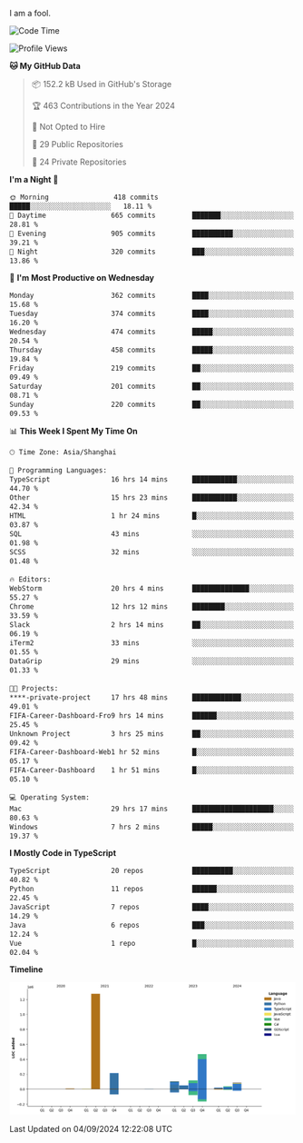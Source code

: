 I am a fool.

<!--START_SECTION:waka-->
![Code Time](http://img.shields.io/badge/Code%20Time-1%2C775%20hrs-blue)

![Profile Views](http://img.shields.io/badge/Profile%20Views-0-blue)

**🐱 My GitHub Data** 

> 📦 152.2 kB Used in GitHub's Storage 
 > 
> 🏆 463 Contributions in the Year 2024
 > 
> 🚫 Not Opted to Hire
 > 
> 📜 29 Public Repositories 
 > 
> 🔑 24 Private Repositories 
 > 
**I'm a Night 🦉** 

```text
🌞 Morning                418 commits         █████░░░░░░░░░░░░░░░░░░░░   18.11 % 
🌆 Daytime                665 commits         ███████░░░░░░░░░░░░░░░░░░   28.81 % 
🌃 Evening                905 commits         ██████████░░░░░░░░░░░░░░░   39.21 % 
🌙 Night                  320 commits         ███░░░░░░░░░░░░░░░░░░░░░░   13.86 % 
```
📅 **I'm Most Productive on Wednesday** 

```text
Monday                   362 commits         ████░░░░░░░░░░░░░░░░░░░░░   15.68 % 
Tuesday                  374 commits         ████░░░░░░░░░░░░░░░░░░░░░   16.20 % 
Wednesday                474 commits         █████░░░░░░░░░░░░░░░░░░░░   20.54 % 
Thursday                 458 commits         █████░░░░░░░░░░░░░░░░░░░░   19.84 % 
Friday                   219 commits         ██░░░░░░░░░░░░░░░░░░░░░░░   09.49 % 
Saturday                 201 commits         ██░░░░░░░░░░░░░░░░░░░░░░░   08.71 % 
Sunday                   220 commits         ██░░░░░░░░░░░░░░░░░░░░░░░   09.53 % 
```


📊 **This Week I Spent My Time On** 

```text
🕑︎ Time Zone: Asia/Shanghai

💬 Programming Languages: 
TypeScript               16 hrs 14 mins      ███████████░░░░░░░░░░░░░░   44.70 % 
Other                    15 hrs 23 mins      ███████████░░░░░░░░░░░░░░   42.34 % 
HTML                     1 hr 24 mins        █░░░░░░░░░░░░░░░░░░░░░░░░   03.87 % 
SQL                      43 mins             ░░░░░░░░░░░░░░░░░░░░░░░░░   01.98 % 
SCSS                     32 mins             ░░░░░░░░░░░░░░░░░░░░░░░░░   01.48 % 

🔥 Editors: 
WebStorm                 20 hrs 4 mins       ██████████████░░░░░░░░░░░   55.27 % 
Chrome                   12 hrs 12 mins      ████████░░░░░░░░░░░░░░░░░   33.59 % 
Slack                    2 hrs 14 mins       ██░░░░░░░░░░░░░░░░░░░░░░░   06.19 % 
iTerm2                   33 mins             ░░░░░░░░░░░░░░░░░░░░░░░░░   01.55 % 
DataGrip                 29 mins             ░░░░░░░░░░░░░░░░░░░░░░░░░   01.33 % 

🐱‍💻 Projects: 
****-private-project     17 hrs 48 mins      ████████████░░░░░░░░░░░░░   49.01 % 
FIFA-Career-Dashboard-Fro9 hrs 14 mins       ██████░░░░░░░░░░░░░░░░░░░   25.45 % 
Unknown Project          3 hrs 25 mins       ██░░░░░░░░░░░░░░░░░░░░░░░   09.42 % 
FIFA-Career-Dashboard-Web1 hr 52 mins        █░░░░░░░░░░░░░░░░░░░░░░░░   05.17 % 
FIFA-Career-Dashboard    1 hr 51 mins        █░░░░░░░░░░░░░░░░░░░░░░░░   05.10 % 

💻 Operating System: 
Mac                      29 hrs 17 mins      ████████████████████░░░░░   80.63 % 
Windows                  7 hrs 2 mins        █████░░░░░░░░░░░░░░░░░░░░   19.37 % 
```

**I Mostly Code in TypeScript** 

```text
TypeScript               20 repos            ██████████░░░░░░░░░░░░░░░   40.82 % 
Python                   11 repos            ██████░░░░░░░░░░░░░░░░░░░   22.45 % 
JavaScript               7 repos             ████░░░░░░░░░░░░░░░░░░░░░   14.29 % 
Java                     6 repos             ███░░░░░░░░░░░░░░░░░░░░░░   12.24 % 
Vue                      1 repo              █░░░░░░░░░░░░░░░░░░░░░░░░   02.04 % 
```



**Timeline**

![Lines of Code chart](https://raw.githubusercontent.com/VeejaLiu/VeejaLiu/master/assets/bar_graph.png)


 Last Updated on 04/09/2024 12:22:08 UTC
<!--END_SECTION:waka-->
